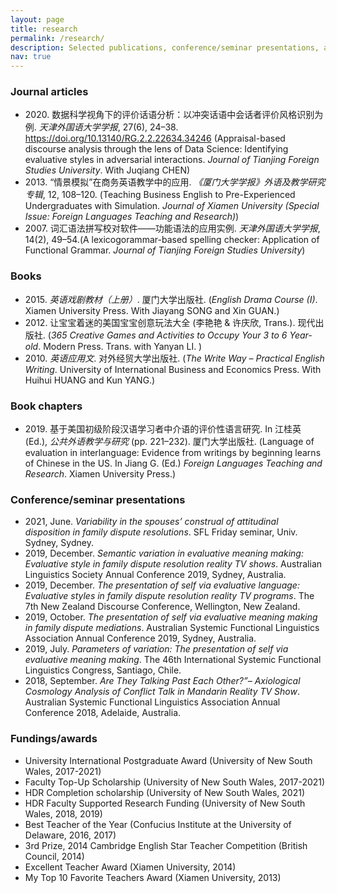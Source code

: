 ```yaml
---
layout: page
title: research
permalink: /research/
description: Selected publications, conference/seminar presentations, and the fundings/awards received.
nav: true
---
```


<p><h3>Journal articles</h3></p>

- 2020\. 数据科学视角下的评价话语分析：以冲突话语中会话者评价风格识别为例. *天津外国语大学学报*, 27(6), 24–38. https://doi.org/10.13140/RG.2.2.22634.34246 (Appraisal-based discourse analysis through the lens of Data Science: Identifying evaluative styles in adversarial interactions. *Journal of Tianjing Foreign Studies University*. With Juqiang CHEN)
- 2013\. “情景模拟”在商务英语教学中的应用. *《厦门大学学报》外语及教学研究专辑*, 12, 108–120. (Teaching Business English to Pre-Experienced Undergraduates with Simulation. *Journal of Xiamen University (Special Issue: Foreign Languages Teaching and Research)*)
- 2007\. 词汇语法拼写校对软件——功能语法的应用实例. *天津外国语大学学报*, 14(2), 49–54.(A lexicogorammar-based spelling checker: Application of Functional Grammar. *Journal of Tianjing Foreign Studies University*)


<p><h3>Books</h3></p>

- 2015\. *英语戏剧教材（上册）*. 厦门大学出版社. (*English Drama Course (I)*. Xiamen University Press. With Jiayang SONG and Xin GUAN.)
- 2012\. 让宝宝着迷的美国宝宝创意玩法大全 (李艳艳 & 许庆欣, Trans.). 现代出版社. (*365 Creative Games and Activities to Occupy Your 3 to 6 Year-old*. Modern Press. Trans. with Yanyan LI. )
- 2010\. *英语应用文*. 对外经贸大学出版社. (*The Write Way – Practical English Writing*. University of International Business and Economics Press. With Huihui HUANG and Kun YANG.)


<p><h3>Book chapters</h3></p>

- 2019\. 基于美国初级阶段汉语学习者中介语的评价性语言研究. In 江桂英 (Ed.), *公共外语教学与研究* (pp. 221–232). 厦门大学出版社. (Language of evaluation in interlanguage: Evidence from writings by beginning learns of Chinese in the US. In Jiang G. (Ed.) *Foreign Languages Teaching and Research*. Xiamen University Press.) 


<p><h3>Conference/seminar presentations</h3></p>

- 2021\, June. *Variability in the spouses’ construal of attitudinal disposition in family dispute resolutions*. SFL Friday seminar, Univ. Sydney, Sydney.
- 2019\, December. *Semantic variation in evaluative meaning making: Evaluative style in family dispute resolution reality TV shows*. Australian Linguistics Society Annual Conference 2019, Sydney, Australia.
- 2019\, December. *The presentation of self via evaluative language: Evaluative styles in family dispute resolution reality TV programs*. The 7th New Zealand Discourse Conference, Wellington, New Zealand.
- 2019\, October. *The presentation of self via evaluative meaning making in family dispute mediations*. Australian Systemic Functional Linguistics Association Annual Conference 2019, Sydney, Australia.
- 2019\, July. *Parameters of variation: The presentation of self via evaluative meaning making*. The 46th International Systemic Functional Linguistics Congress, Santiago, Chile.
- 2018\, September. *Are They Talking Past Each Other?”– Axiological Cosmology Analysis of Conflict Talk in Mandarin Reality TV Show*. Australian Systemic Functional Linguistics Association Annual Conference  2018, Adelaide, Australia.


<p><h3>Fundings/awards</h3></p>

- University International Postgraduate Award (University of New South Wales, 2017-2021)
- Faculty Top-Up Scholarship (University of New South Wales, 2017-2021)
- HDR Completion scholarship (University of New South Wales, 2021)
- HDR Faculty Supported Research Funding (University of New South Wales, 2018, 2019)
- Best Teacher of the Year (Confucius Institute at the University of Delaware, 2016, 2017)
-	3rd Prize, 2014 Cambridge English Star Teacher Competition (British Council, 2014)
-	Excellent Teacher Award (Xiamen University, 2014)
-	My Top 10 Favorite Teachers Award (Xiamen University, 2013)
